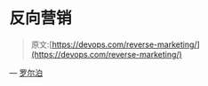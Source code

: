 # 反向营销

> 原文:[https://devops.com/reverse-marketing/](https://devops.com/reverse-marketing/)

— [罗尔泊](https://devops.com/author/breselman/)